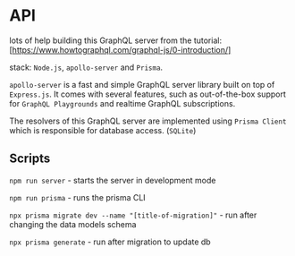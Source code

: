 # API 

lots of help building this GraphQL server from the tutorial: [https://www.howtographql.com/graphql-js/0-introduction/]


stack: `Node.js`, `apollo-server` and `Prisma`.

`apollo-server` is a fast and simple GraphQL server library built on top of `Express.js`. It comes with several features, such as out-of-the-box support for `GraphQL Playgrounds` and realtime GraphQL subscriptions.

The resolvers of this GraphQL server are implemented using `Prisma Client` which is responsible for database access. (`SQLite`)

## Scripts
`npm run server` - starts the server in development mode

`npm run prisma` - runs the prisma CLI

`npx prisma migrate dev --name "[title-of-migration]"` - run after changing the data models schema

`npx prisma generate` - run after migration to update db